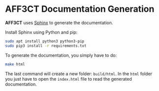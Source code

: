 # AFF3CT Documentation Generation

**AFF3CT** uses [Sphinx](http://www.sphinx-doc.org) to generate the documentation.

Install Sphinx using Python and pip:

```bash
sudo apt install python3 python3-pip
sudo pip3 install -r requirements.txt
```

To generate the documentation, you simply have to do:

```bash
make html
```

The last command will create a new folder: `build/html`.
In the `html` folder you just have to open the `index.html` file to read the generated documentation.